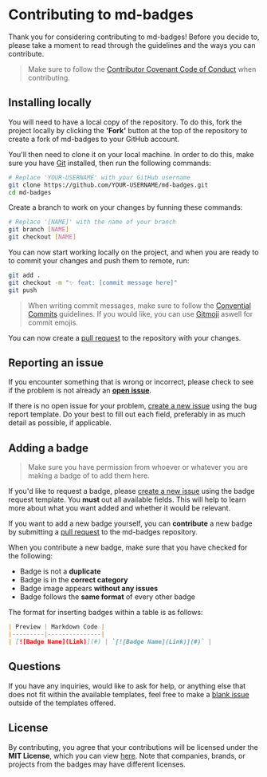 # Contributing to md-badges 

Thank you for considering contributing to md-badges! Before you decide to, please take a moment to read through the guidelines and the ways you can contribute.

> Make sure to follow the [Contributor Covenant Code of Conduct](CODE_OF_CONDUCT.md) when contributing.

## Installing locally

You will need to have a local copy of the repository. To do this, fork the project locally by clicking the **'Fork'** button at the top of the repository to create a fork of md-badges to your GitHub account.

You'll then need to clone it on your local machine. In order to do this, make sure you have [Git](https://git-scm.com) installed, then run the following commands:

```bash
# Replace 'YOUR-USERNAME' with your GitHub username
git clone https://github.com/YOUR-USERNAME/md-badges.git
cd md-badges
```

Create a branch to work on your changes by funning these commands:

```bash
# Replace '[NAME]' with the name of your branch
git branch [NAME]
git checkout [NAME]
```

You can now start working locally on the project, and when you are ready to to commit your changes and push them to remote, run:

```bash
git add .
git checkout -m "✨ feat: [commit message here]"
git push
```

> When writing commit messages, make sure to follow the [Convential Commits](https://www.conventionalcommits.org/en/v1.0.0/) guidelines. If you would like, you can use [Gitmoji](https://gitmoji.dev) aswell for commit emojis.

You can now create a [pull request](https://github.com/inttter/md-badges/pulls) to the repository with your changes.

## Reporting an issue

If you encounter something that is wrong or incorrect, please check to see if the problem is not already an [**open issue**](https://github.com/inttter/md-badges/issues).

If there is no open issue for your problem, [create a new issue](https://github.com/inttter/md-badges/issues/new?assignees=inttter&labels=%F0%9F%93%9B+badge+request&projects=inttter%2Fmd-badges&template=01-badge-request.yml&title=%5BBadge+Request%5D%3A+) using the bug report template. Do your best to fill out each field, preferably in as much detail as possible, if applicable.

## Adding a badge

> Make sure you have permission from whoever or whatever you are making a badge of to add them here.

If you'd like to request a badge, please [create a new issue](https://github.com/inttter/md-badges/issues/new?assignees=inttter&labels=%F0%9F%93%9B+badge+request&projects=inttter%2Fmd-badges&template=01-badge-request.yml&title=%5BBadge+Request%5D%3A+) using the badge request template. You **must** out all available fields. This will help to learn more about what you want added and whether it would be relevant.

If you want to add a new badge yourself, you can **contribute** a new badge by submitting a [pull request](https://github.com/inttter/md-badges/pulls) to the md-badges repository. 

When you contribute a new badge, make sure that you have checked for the following:

* Badge is not a **duplicate**
* Badge is in the **correct category**
* Badge image appears **without any issues**
* Badge follows the **same format** of every other badge

The format for inserting badges within a table is as follows:
    
```markdown
| Preview | Markdown Code |
|---------|---------------|
| [![Badge Name](Link)](#) | `[![Badge Name](Link)](#)` |
```

## Questions

If you have any inquiries, would like to ask for help, or anything else that does not fit within the available templates, feel free to make a [blank issue](https://github.com/inttter/md-badges/issues/new) outside of the templates offered.

## License

By contributing, you agree that your contributions will be licensed under the **MIT License**, which you can view [here](LICENSE). Note that companies, brands, or projects from the badges may have different licenses.